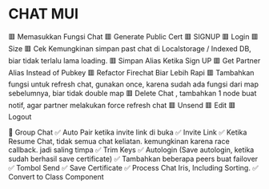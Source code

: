 # CHAT MUI
🟥 Memasukkan Fungsi Chat
🟥 Generate Public Cert
🟥 SIGNUP
🟥 Login
🟥 Size
🟥 Cek Kemungkinan simpan past chat di Localstorage / Indexed DB, biar tidak terlalu lama loading.
🟥 Simpan Alias Ketika Sign UP
🟥 Get Partner Alias Instead of Pubkey
🟥 Refactor Firechat Biar Lebih Rapi
🟥 Tambahkan fungsi untuk refresh chat, gunakan once, karena sudah ada fungsi dari map sebelumnya, biar tidak double map
🟥 Delete Chat , tambahkan 1 node buat notif, agar partner melakukan force refresh chat
🟥 Unsend
🟥 Edit
🟥 Logout

🐢 Group Chat
✅ Auto Pair ketika invite link di buka
✅ Invite Link
✅ Ketika Resume Chat, tidak semua chat keliatan. kemungkinan karena race callback. jadi saling timpa
✅ Trim Keys
✅ Autologin (Save autologin, ketika sudah berhasil save certificate)
✅ Tambahkan beberapa peers buat failover
✅ Tombol Send
✅ Save Certificate
✅ Process Chat Iris, Including Sorting.
✅ Convert to Class Component
